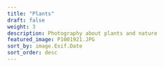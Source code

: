 ```yaml
---
title: "Plants"
draft: false
weight: 3
description: Photography about plants and nature
featured_image: P1001921.JPG
sort_by: image.Exif.Date
sort_order: desc
---
```


